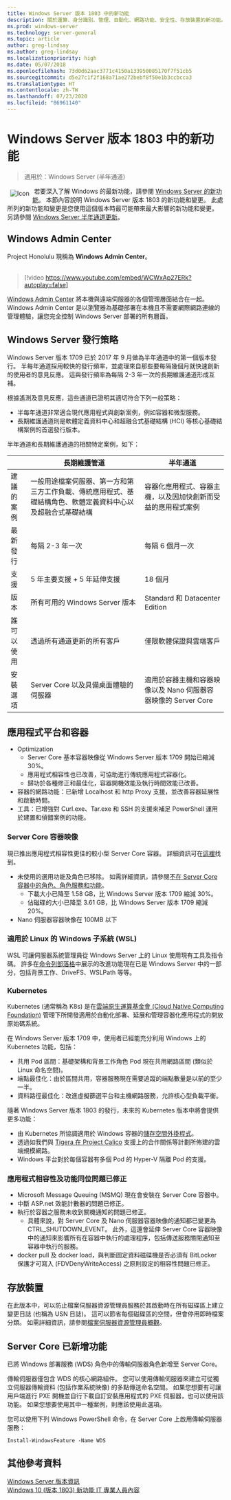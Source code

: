 ```yaml
---
title: Windows Server 版本 1803 中的新功能
description: 關於運算、身分識別、管理、自動化、網路功能、安全性、存放裝置的新功能。
ms.prod: windows-server
ms.technology: server-general
ms.topic: article
author: greg-lindsay
ms.author: greg-lindsay
ms.localizationpriority: high
ms.date: 05/07/2018
ms.openlocfilehash: 73d0d62aac3771c4150a133950085170f7f51cb5
ms.sourcegitcommit: d5e27c1f2f168a71ae272bebf8f50e1b3ccbcca3
ms.translationtype: HT
ms.contentlocale: zh-TW
ms.lasthandoff: 07/23/2020
ms.locfileid: "86961140"
---
```

# <a name="whats-new-in-windows-server-version-1803"></a>Windows Server 版本 1803 中的新功能

>適用於：Windows Server (半年通道)

<img src=../media/landing-icons/new.png style='float:left; padding:.5em;' alt=Icon showing a newspaper>&nbsp;若要深入了解 Windows 的最新功能，請參閱 [Windows Server 的新功能](whats-new-in-windows-server.md)。 本節內容說明 Windows Server 版本 1803 的新功能和變更。 此處所列的新功能和變更是您使用這個版本時最可能帶來最大影響的新功能和變更。 另請參閱 [Windows Server 半年通道更新](https://cloudblogs.microsoft.com/windowsserver/2018/03/29/windows-server-semi-annual-channel-update/)。

## <a name="windows-admin-center"></a>Windows Admin Center

Project Honolulu 現稱為 **Windows Admin Center**。
<br>&nbsp;
> [!video https://www.youtube.com/embed/WCWxAp27ERk?autoplay=false]

[Windows Admin Center](../manage/windows-admin-center/overview.md) 將本機與遠端伺服器的各個管理層面結合在一起。 Windows Admin Center 是以瀏覽器為基礎部署在本機且不需要網際網路連線的管理體驗，讓您完全控制 Windows Server 部署的所有層面。

## <a name="windows-server-release-strategy"></a>Windows Server 發行策略

Windows Server 版本 1709 已於 2017 年 9 月做為半年通道中的第一個版本發行。 半每年通道採用較快的發行頻率，並處理來自那些要每隔幾個月就快速創新的使用者的意見反應。 這與發行頻率為每隔 2-3 年一次的長期維護通道形成互補。

根據遙測及意見反應，這些通道已證明其適切符合下列一般策略：
- 半每年通道非常適合現代應用程式與創新案例，例如容器和微型服務。
- 長期維護通道則是軟體定義資料中心和超融合式基礎結構 (HCI) 等核心基礎結構案例的首選發行版本。

半年通道和長期維護通道的相關特定案例，如下：

|   | 長期維護管道 |  半年通道 |
| ------------- | ------------- | ------------ |
| 建議的案例     | 一般用途檔案伺服器、第一方和第三方工作負載、傳統應用程式、基礎結構角色、軟體定義資料中心以及超融合式基礎結構  | 容器化應用程式、容器主機，以及因加快創新而受益的應用程式案例 |
| 最新發行  | 每隔 2-3 年一次  | 每隔 6 個月一次 |
| 支援  | 5 年主要支援 + 5 年延伸支援  | 18 個月 |
| 版本  | 所有可用的 Windows Server 版本  | Standard 和 Datacenter Edition |
| 誰可以使用  | 透過所有通道更新的所有客戶 | 僅限軟體保證與雲端客戶 |
| 安裝選項  | Server Core 以及具備桌面體驗的伺服器  | 適用於容器主機和容器映像以及 Nano 伺服器容器映像的 Server Core |

## <a name="application-platform-and-containers"></a>應用程式平台和容器

- Optimization
    - Server Core 基本容器映像從 Windows Server 版本 1709 開始已縮減 30%。
    - 應用程式相容性也已改善，可協助進行傳統應用程式容器化。
    - 歸功於各種修正和最佳化，容器開機效能及執行時間效能已改善。
- 容器的網路功能：已新增 Localhost 和 http Proxy 支援，並改善容器延展性和啟動時間。
- 工具：已增強對 Curl.exe、Tar.exe 和 SSH 的支援來補足 PowerShell 運用於建置和偵錯案例的功能。

### <a name="server-core-container-image"></a>Server Core 容器映像

現已推出應用程式相容性更佳的較小型 Server Core 容器。 詳細資訊可在[這裡](https://techcommunity.microsoft.com/t5/virtualization/bg-p/Virtualization)找到。

- 未使用的選用功能及角色已移除。 如需詳細資訊，請參閱[不在 Server Core 容器中的角色、角色服務和功能](../administration/server-core/server-core-container-removed-roles.md)。
    - 下載大小已降至 1.58 GB，比 Windows Server 版本 1709 縮減 30%。
    - 佔磁碟的大小已降至 3.61 GB，比 Windows Server 版本 1709 縮減 20%。
- Nano 伺服器容器映像在 100MB 以下

### <a name="windows-subsystem-for-linux-wsl"></a>適用於 Linux 的 Windows 子系統 (WSL)

WSL 可讓伺服器系統管理員從 Windows Server 上的 Linux 使用現有工具及指令碼。 許多在[命令列部落格](https://devblogs.microsoft.com/commandline/tag/wsl/)中展示的改進功能現在已是 Windows Server 中的一部分，包括背景工作、DriveFS、WSLPath 等等。

### <a name="kubernetes"></a>Kubernetes

Kubernetes (通常稱為 K8s) 是在[雲端原生運算基金會 (Cloud Native Computing Foundation)](https://www.cncf.io) 管理下所開發適用於自動化部署、延展和管理容器化應用程式的開放原始碼系統。

在 Windows Server 版本 1709 中，使用者已經能充分利用 Windows 上的 Kubernetes 功能，包括：
- 共用 Pod 區間：基礎架構和背景工作角色 Pod 現在共用網路區間 (類似於 Linux 命名空間)。
- 端點最佳化：由於區間共用，容器服務現在需要追蹤的端點數量是以前的至少一半。
- 資料路徑最佳化：改進虛擬篩選平台和主機網路服務，允許核心型負載平衡。

隨著 Windows Server 版本 1803 的發行，未來的 Kubernetes 版本中將會提供更多功能：
- 由 Kubernetes 所協調適用於 Windows 容器的[儲存空間外掛程式](https://github.com/Microsoft/K8s-Storage-Plugins)。
- 透過如我們與 [Tigera 在 Project Calico](https://cloudblogs.microsoft.com/windowsserver/2017/12/07/securing-modernized-apps-and-simplified-networking-on-windows-with-calico/) 支援上的合作關係等計劃所佈建的雲端規模網路。
- Windows 平台對於每個容器有多個 Pod 的 Hyper-V 隔離 Pod 的支援。

### <a name="application-compatibility-and-feature-parity-issues-fixed"></a>應用程式相容性及功能同位問題已修正

- Microsoft Message Queuing (MSMQ) 現在會安裝在 Server Core 容器中。
- 中斷 ASP.net 效能計數器的問題已修正。
- 執行於容器之服務未收到關機通知的問題已修正。
    - 具體來說，對 Server Core 及 Nano 伺服器容器映像的通知都已變更為 CTRL_SHUTDOWN_EVENT。 此外，這還會延伸 Server Core 容器映像中的通知來影響所有在容器中執行的處理程序，包括傳送服務關閉通知至容器中執行的服務。
- docker pull 及 docker load，與判斷固定資料磁碟機是否必須有 BitLocker 保護才可寫入 (FDVDenyWriteAccess) 之原則設定的相容性問題已修正。

## <a name="storage"></a>存放裝置

在此版本中，可以防止檔案伺服器資源管理員服務於其啟動時在所有磁碟區上建立變更日誌 (也稱為 USN 日誌)。 這可以節省每個磁碟區的空間，但會停用即時檔案分類。 如需詳細資訊，請參閱[檔案伺服器資源管理員概觀](../storage/fsrm/fsrm-overview.md)。

## <a name="features-added-to-server-core"></a>Server Core 已新增功能

已將 Windows 部署服務 (WDS) 角色中的傳輸伺服器角色新增至 Server Core。

傳輸伺服器僅包含 WDS 的核心網路組件。 您可以使用傳輸伺服器來建立可從獨立伺服器傳輸資料 (包括作業系統映像) 的多點傳送命名空間。 如果您想要有可讓用戶端進行 PXE 開機並自行下載自訂安裝應用程式的 PXE 伺服器，也可以使用該功能。 如果您想要使用其中一種案例，則應該使用此選項。

您可以使用下列 Windows PowerShell 命令，在 Server Core 上啟用傳輸伺服器服務：

```
Install-WindowsFeature -Name WDS
```

## <a name="additional-references"></a>其他參考資料

[Windows Server 版本資訊](./windows-server-release-info.md)<br>
[Windows 10 (版本 1803) 新功能 IT 專業人員內容](/windows/whats-new/whats-new-windows-10-version-1803)
